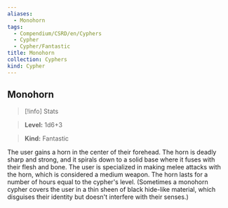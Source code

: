 ```yaml
---
aliases:
  - Monohorn
tags:
  - Compendium/CSRD/en/Cyphers
  - Cypher
  - Cypher/Fantastic
title: Monohorn
collection: Cyphers
kind: Cypher
---
```

## Monohorn    
>[!info] Stats    
> **Level:** 1d6+3    
> **Kind:** Fantastic  
    
The user gains a horn in the center of their forehead. The horn is deadly sharp and strong, and it spirals down to a solid base where it fuses with their flesh and bone. The user is specialized in making melee attacks with the horn, which is considered a medium weapon. The horn lasts for a number of hours equal to the cypher's level. (Sometimes a monohorn cypher covers the user in a thin sheen of black hide-like material, which disguises their identity but doesn't interfere with their senses.)